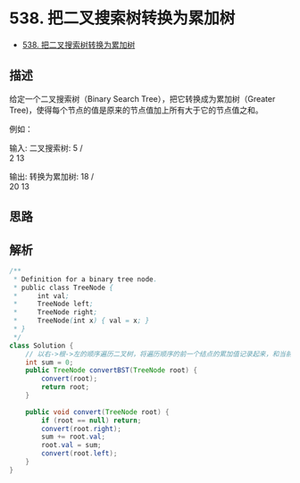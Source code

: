 # 538. 把二叉搜索树转换为累加树

- [538. 把二叉搜索树转换为累加树](https://leetcode-cn.com/problems/convert-bst-to-greater-tree/)

## 描述

给定一个二叉搜索树（Binary Search Tree），把它转换成为累加树（Greater Tree)，使得每个节点的值是原来的节点值加上所有大于它的节点值之和。

例如：

输入: 二叉搜索树:
              5
            /   \
           2     13

输出: 转换为累加树:
             18
            /   \
          20     13


## 思路



## 解析

```java
/**
 * Definition for a binary tree node.
 * public class TreeNode {
 *     int val;
 *     TreeNode left;
 *     TreeNode right;
 *     TreeNode(int x) { val = x; }
 * }
 */
class Solution {
    // 以右->根->左的顺序遍历二叉树，将遍历顺序的前一个结点的累加值记录起来，和当前结点相加，得到当前结点的累加值。
    int sum = 0;
    public TreeNode convertBST(TreeNode root) {
        convert(root);
        return root;
    }
    
    public void convert(TreeNode root) {
        if (root == null) return;
        convert(root.right);
        sum += root.val;
        root.val = sum;
        convert(root.left);
    }
}
```

